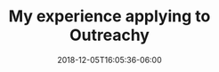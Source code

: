 ---
title: "My experience applying to Outreachy"
date: 2018-12-05T16:05:36-06:00
Description: "Some notes about how was the process when I apllied to the Outreahy intership."
Tags: ["Outreachy", "Internship"]
Categories: ["Blog"]

---